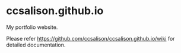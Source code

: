 # ccsalison.github.io
My portfolio website.

Please refer https://github.com/ccsalison/ccsalison.github.io/wiki for detailed documentation.
